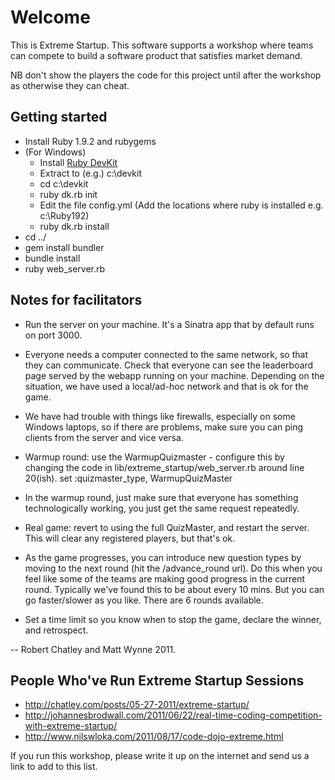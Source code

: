 Welcome
=======
This is Extreme Startup. This software supports a workshop where teams can compete to build a software product that satisfies market demand.

NB don't show the players the code for this project until after the workshop as otherwise they can cheat.

Getting started
---------------
* Install Ruby 1.9.2 and rubygems
* (For Windows)
  * Install [Ruby DevKit](http://rubyinstaller.org/downloads/)
  * Extract to (e.g.) c:\devkit
  * cd c:\devkit
  * ruby dk.rb init
  * Edit the file config.yml (Add the locations where ruby is installed e.g. c:\Ruby192)
  * ruby dk.rb install
* cd ../<exstreme startup dir>
* gem install bundler
* bundle install
* ruby web_server.rb

Notes for facilitators
----------------------

* Run the server on your machine. It's a Sinatra app that by default runs on port 3000.
* Everyone needs a computer connected to the same network, so that they can communicate. Check that everyone can see the leaderboard page served by the webapp running on your machine. Depending on the situation, we have used a local/ad-hoc network and that is ok for the game.
* We have had trouble with things like firewalls, especially on some Windows laptops, so if there are problems, make sure you can ping clients from the server and vice versa.

* Warmup round: use the WarmupQuizmaster - configure this by changing the code in lib/extreme_startup/web_server.rb around line 20(ish).
set :quizmaster_type, WarmupQuizMaster

* In the warmup round, just make sure that everyone has something technologically working, you just get the same request repeatedly.

* Real game: revert to using the full QuizMaster, and restart the server. This will clear any registered players, but that's ok.
* As the game progresses, you can introduce new question types by moving to the next round (hit the /advance_round url). Do this when you feel like some of the teams are making good progress in the current round. Typically we've found this to be about every 10 mins. But you can go faster/slower as you like. There are 6 rounds available.

* Set a time limit so you know when to stop the game, declare the winner, and retrospect.


-- Robert Chatley and Matt Wynne 2011.

People Who've Run Extreme Startup Sessions
------------------------------------------

* http://chatley.com/posts/05-27-2011/extreme-startup/
* http://johannesbrodwall.com/2011/06/22/real-time-coding-competition-with-extreme-startup/
* http://www.nilswloka.com/2011/08/17/code-dojo-extreme.html
  
If you run this workshop, please write it up on the internet and send us a link to add to this list.
